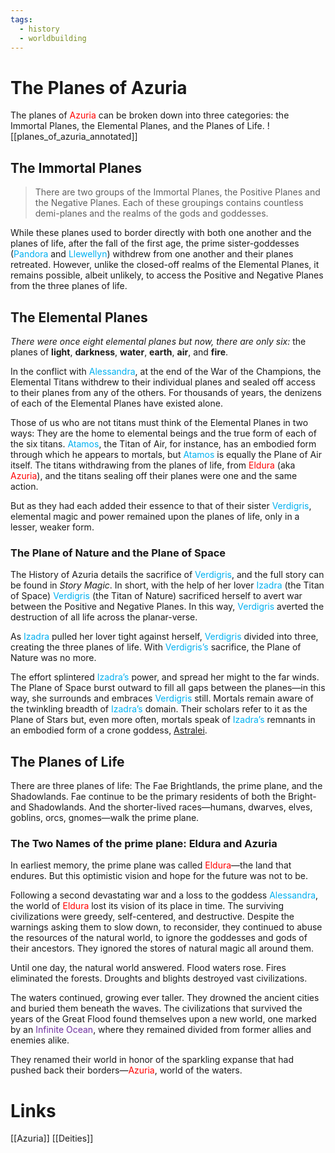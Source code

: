 ```yaml
---
tags:
  - history
  - worldbuilding
---
```


# The Planes of Azuria
The planes of <font color="#ff0000">Azuria</font> can be broken down into three categories: the Immortal Planes, the Elemental Planes, and the Planes of Life.
 ![[planes_of_azuria_annotated]]
## The Immortal Planes
 >There are two groups of the Immortal Planes, the Positive Planes and the Negative Planes. Each of these groupings contains countless demi-planes and the realms of the gods and goddesses.
 
 While these planes used to border directly with both one another and the planes of life, after the fall of the first age, the prime sister-goddesses (<font color="#00b0f0">Pandora</font> and <font color="#00b0f0">Llewellyn</font>) withdrew from one another and their planes retreated. However, unlike the closed-off realms of the Elemental Planes, it remains possible, albeit unlikely, to access the Positive and Negative Planes from the three planes of life.
 
## The Elemental Planes
*There were once eight elemental planes but now, there are only six:* the planes of **light**, **darkness**, **water**, **earth**, **air**, and **fire**.

In the conflict with <font color="#00b0f0">Alessandra</font>, at the end of the War of the Champions, the Elemental Titans withdrew to their individual planes and sealed off access to their planes from any of the others. For thousands of years, the denizens of each of the Elemental Planes have existed alone.

Those of us who are not titans must think of the Elemental Planes in two ways: They are the home to elemental beings and the true form of each of the six titans. <font color="#00b0f0">Atamos</font>, the Titan of Air, for instance, has an embodied form through which he appears to mortals, but <font color="#00b0f0">Atamos</font> is equally the Plane of Air itself. The titans withdrawing from the planes of life, from <font color="#ff0000">Eldura</font> (aka <font color="#ff0000">Azuria</font>), and the titans sealing off their planes were one and the same action.

But as they had each added their essence to that of their sister <font color="#00b0f0">Verdigris</font>, elemental magic and power remained upon the planes of life, only in a lesser, weaker form.
### The Plane of Nature and the Plane of Space
The History of Azuria details the sacrifice of <font color="#00b0f0">Verdigris</font>, and the full story can be found in _Story Magic_. In short, with the help of her lover <font color="#00b0f0">Izadra</font> (the Titan of Space) <font color="#00b0f0">Verdigris</font> (the Titan of Nature) sacrificed herself to avert war between the Positive and Negative Planes. In this way, <font color="#00b0f0">Verdigris</font> averted the destruction of all life across the planar-verse.

As <font color="#00b0f0">Izadra</font> pulled her lover tight against herself, <font color="#00b0f0">Verdigris</font> divided into three, creating the three planes of life. With <font color="#00b0f0">Verdigris’s</font> sacrifice, the Plane of Nature was no more.

The effort splintered <font color="#00b0f0">Izadra’s </font>power, and spread her might to the far winds. The Plane of Space burst outward to fill all gaps between the planes—in this way, she surrounds and embraces <font color="#00b0f0">Verdigris</font> still. Mortals remain aware of the twinkling breadth of <font color="#00b0f0">Izadra’s</font> domain. Their scholars refer to it as the Plane of Stars but, even more often, mortals speak of <font color="#00b0f0">Izadra’s</font> remnants in an embodied form of a crone goddess, [Astralei](https://worldofazuria.com/deities/).

## The Planes of Life
There are three planes of life: The Fae Brightlands, the prime plane, and the Shadowlands. Fae continue to be the primary residents of both the Bright- and Shadowlands. And the shorter-lived races—humans, dwarves, elves, goblins, orcs, gnomes—walk the prime plane.

### The Two Names of the prime plane: Eldura and Azuria
In earliest memory, the prime plane was called <font color="#ff0000">Eldura</font>—the land that endures. But this optimistic vision and hope for the future was not to be.

Following a second devastating war and a loss to the goddess <font color="#00b0f0">Alessandra</font>, the world of <font color="#ff0000">Eldura</font> lost its vision of its place in time. The surviving civilizations were greedy, self-centered, and destructive. Despite the warnings asking them to slow down, to reconsider, they continued to abuse the resources of the natural world, to ignore the goddesses and gods of their ancestors. They ignored the stores of natural magic all around them.

Until one day, the natural world answered. Flood waters rose. Fires eliminated the forests. Droughts and blights destroyed vast civilizations.

The waters continued, growing ever taller. They drowned the ancient cities and buried them beneath the waves. The civilizations that survived the years of the Great Flood found themselves upon a new world, one marked by an <font color="#7030a0">Infinite Ocean</font>, where they remained divided from former allies and enemies alike.

They renamed their world in honor of the sparkling expanse that had pushed back their borders—<font color="#ff0000">Azuria</font>, world of the waters.

# Links
[[Azuria]]
[[Deities]]
